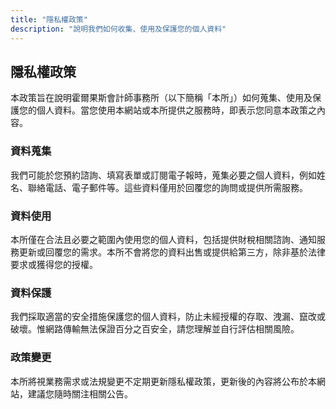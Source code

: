 ```yaml
---
title: "隱私權政策"
description: "說明我們如何收集、使用及保護您的個人資料"
---
```


## 隱私權政策

本政策旨在說明霍爾果斯會計師事務所（以下簡稱「本所」）如何蒐集、使用及保護您的個人資料。當您使用本網站或本所提供之服務時，即表示您同意本政策之內容。

### 資料蒐集

我們可能於您預約諮詢、填寫表單或訂閱電子報時，蒐集必要之個人資料，例如姓名、聯絡電話、電子郵件等。這些資料僅用於回覆您的詢問或提供所需服務。

### 資料使用

本所僅在合法且必要之範圍內使用您的個人資料，包括提供財稅相關諮詢、通知服務更新或回覆您的需求。本所不會將您的資料出售或提供給第三方，除非基於法律要求或獲得您的授權。

### 資料保護

我們採取適當的安全措施保護您的個人資料，防止未經授權的存取、洩漏、竄改或破壞。惟網路傳輸無法保證百分之百安全，請您理解並自行評估相關風險。

### 政策變更

本所將視業務需求或法規變更不定期更新隱私權政策，更新後的內容將公布於本網站，建議您隨時關注相關公告。

